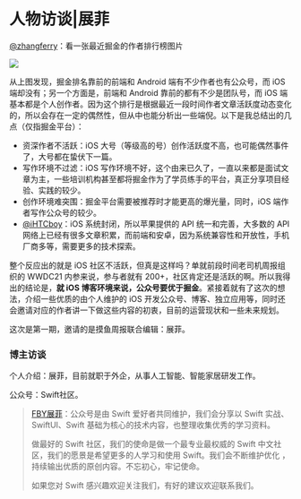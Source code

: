 # 人物访谈|展菲

[@zhangferry](https://zhangferry.com)：看一张最近掘金的作者排行榜图片

![](http://cdn.zhangferry.com/Images/juejin_rank.png)

从上图发现，掘金排名靠前的前端和 Android 端有不少作者也有公众号，而 iOS 端却没有；另一个方面是，前端和 Android 靠前的都有不少是团队号，而 iOS 端基本都是个人创作者。因为这个排行是根据最近一段时间作者文章活跃度动态变化的，所以会存在一定的偶然性，但从中也能分析出一些端倪。以下是我总结出的几点（仅指掘金平台）：

* 资深作者不活跃：iOS 大号（等级高的号）创作活跃度不高，也可能偶然事件了，大号都在蛰伏下一篇。
* 写作环境不过滤：iOS 写作环境不好，这个由来已久了，一直以来都是面试文章为主，一些培训机构甚至都将掘金作为了学员练手的平台，真正分享项目经验、实践的较少。
* 创作环境难突围：掘金平台需要被推荐时才能更高的爆光量，同时，iOS 端作者写作公众号的较少。
* [@iHTCboy](https://ihtcboy.com/)：iOS 系统封闭，所以苹果提供的 API 统一和完善，大多数的 API 网络上已经有很多文章积累，而前端和安卓，因为系统兼容性和开放性，手机厂商多等，需要更多的技术探索。

整个反应出的就是 iOS 社区不活跃，但真是这样吗？单就前段时间老司机周报组织的 WWDC21 内参来说，参与者就有 200+，社区肯定还是活跃的啊。所以我得出的结论是，**就 iOS 博客环境来说，公众号要优于掘金**。紧接着就有了这次的想法，介绍一些优质的由个人维护的 iOS 开发公众号、博客、独立应用等，同时还会邀请对应的作者讲一下做这些内容的初衷，目前的运营现状和一些未来规划。

这次是第一期，邀请的是摸鱼周报联合编辑：展菲。

### 博主访谈

个人介绍：展菲，目前就职于外企，从事人工智能、智能家居研发工作。

公众号：Swift社区。

> [FBY展菲](https://github.com/fanbaoying)：公众号是由 Swift 爱好者共同维护，我们会分享以 Swift 实战、SwiftUI、Swift 基础为核心的技术内容，也整理收集优秀的学习资料。
>
> 做最好的 Swift 社区，我们的使命是做一个最专业最权威的 Swift 中文社区，我们的愿景是希望更多的人学习和使用 Swift。我们会不断维护优化
> ，持续输出优质的原创内容。不忘初心，牢记使命。
>
> 如果您对 Swift 感兴趣欢迎关注我们，有好的建议欢迎联系我们。

